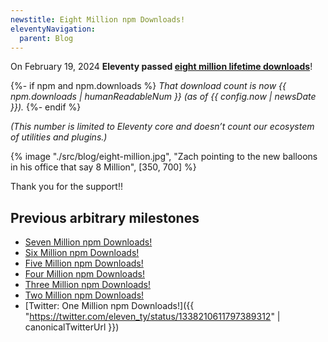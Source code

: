 ```yaml
---
newstitle: Eight Million npm Downloads!
eleventyNavigation:
  parent: Blog
---
```

On February 19, 2024 **Eleventy passed [eight million lifetime downloads](https://npm-stat.com/charts.html?package=%4011ty%2Feleventy&from=2018-01-01&to=2024-02-19)**!

{%- if npm and npm.downloads %} _That download count is now {{ npm.downloads | humanReadableNum }} (as of {{ config.now | newsDate }})._
{%- endif %}

_(This number is limited to Eleventy core and doesn’t count our ecosystem of utilities and plugins.)_

{% image "./src/blog/eight-million.jpg", "Zach pointing to the new balloons in his office that say 8 Million", [350, 700] %}

Thank you for the support!!

## Previous arbitrary milestones

* [Seven Million npm Downloads!](/blog/seven-million/)
* [Six Million npm Downloads!](/blog/six-million/)
* [Five Million npm Downloads!](/blog/five-million/)
* [Four Million npm Downloads!](/blog/four-million/)
* [Three Million npm Downloads!](/blog/three-million/)
* [Two Million npm Downloads!](/blog/2million/)
* [Twitter: One Million npm Downloads!]({{ "https://twitter.com/eleven_ty/status/1338210611797389312" | canonicalTwitterUrl }})